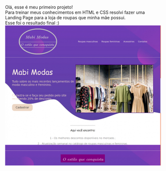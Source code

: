 Olá, esse é meu primeiro projeto! <br>
Para treinar meus conhecimentos em HTML e CSS resolvi fazer uma Landing Page para a loja de roupas que minha mãe possui.<br>
Esse foi o resultado final :)
<img src="projeto-finalizado.png">
